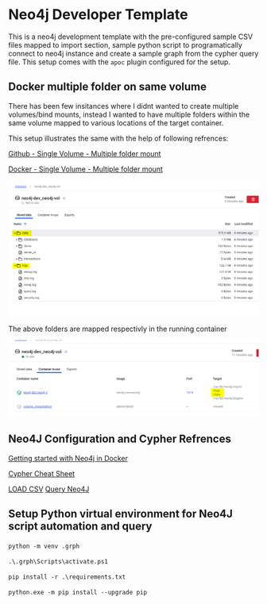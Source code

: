 # Neo4j Developer Template
This is a neo4j development template with the pre-configured sample CSV files mapped to import section, sample python script to programatically connect to neo4j instance and create a sample graph from the cypher query file. This setup comes with the `apoc` plugin configured for the setup.

## Docker multiple folder on same volume

There has been few insitances where I didnt wanted to create multiple volumes/bind mounts, instead I wanted to have multiple folders within the same volume mapped to various locations of the target container. 

This setup illustrates the same with the help of following refrences:

[Github - Single Volume - Multiple folder mount](https://github.com/moby/moby/issues/47842)

[Docker - Single Volume - Multiple folder mount](https://forums.docker.com/t/volume-subpath-in-docker-compose/143463/5)

![Multiple folder in single volume](img/Docker_Desktop_J0iBjOJf85.png)

The above folders are mapped respectivly in the running container

![Multiple folder in single volume container mapping](img/Docker_Desktop_xfW9o1K4nJ.png)

## Neo4J Configuration and Cypher Refrences

[Getting started with Neo4j in Docker](https://neo4j.com/docs/operations-manual/current/docker/introduction/)

[Cypher Cheat Sheet](https://neo4j.com/docs/cypher-cheat-sheet/5/all/)

[LOAD CSV](https://neo4j.com/docs/cypher-manual/current/clauses/load-csv/)
[Query Neo4J](https://neo4j.com/docs/cypher-manual/current/clauses/)

## Setup Python virtual environment for Neo4J script automation and query

`python -m venv .grph`

`.\.grph\Scripts\activate.ps1`

`pip install -r .\requirements.txt`

`python.exe -m pip install --upgrade pip`